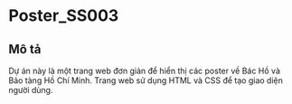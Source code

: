 # Poster_SS003

## Mô tả
Dự án này là một trang web đơn giản để hiển thị các poster về Bác Hồ và Bảo tàng Hồ Chí Minh. Trang web sử dụng HTML và CSS để tạo giao diện người dùng.

